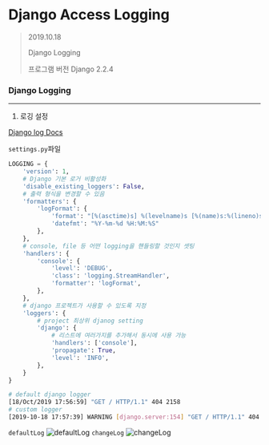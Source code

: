 # Django Access Logging

> 2019.10.18
>
> Django Logging
>
> 프로그램	버전
>Django		2.2.4

### Django Logging 
-----
1. 로깅 설정

[Django log Docs](https://docs.djangoproject.com/en/2.2/topics/logging/)

`settings.py`파일

```python
LOGGING = {
    'version': 1,
    # Django 기본 로거 비활성화
    'disable_existing_loggers': False,
    # 출력 형식을 변경할 수 있음
    'formatters': {
        'logFormat': {
            'format': "[%(asctime)s] %(levelname)s [%(name)s:%(lineno)s] %(message)s",
            'datefmt': "%Y-%m-%d %H:%M:%S"
        },
    },
    # console, file 등 어떤 logging을 핸들링할 것인지 셋팅
    'handlers': {
        'console': {
            'level': 'DEBUG',
            'class': 'logging.StreamHandler',
            'formatter': 'logFormat',
        },
    },
    # django 프로젝트가 사용할 수 있도록 지정
    'loggers': {
        # project 최상위 djanog setting
        'django': {
            # 리스트에 여러가지를 추가해서 동시에 사용 가능
            'handlers': ['console'],
            'propagate': True,
            'level': 'INFO',
        },
    }
}
```

```bash
# default django logger
[18/Oct/2019 17:56:59] "GET / HTTP/1.1" 404 2158
# custom logger
[2019-10-18 17:57:39] WARNING [django.server:154] "GET / HTTP/1.1" 404 2431
```
`defaultLog`
![defaultLog](https://user-images.githubusercontent.com/45934129/67552878-e5ff5c80-f746-11e9-819a-b29b851cd237.JPG)
`changeLog`
![changeLog](https://user-images.githubusercontent.com/45934129/67552883-e861b680-f746-11e9-8cf2-a5173cb0afbc.JPG)

